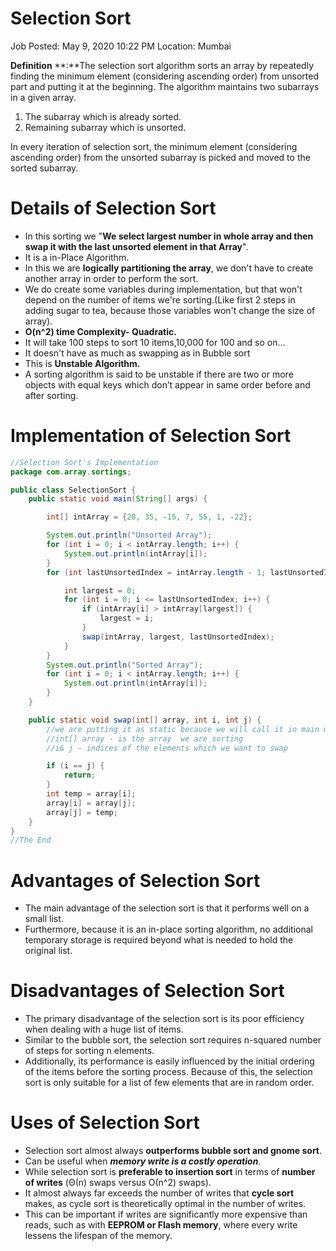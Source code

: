 # Selection Sort

Job Posted: May 9, 2020 10:22 PM
Location: Mumbai

**Definition** **:**The selection sort algorithm sorts an array by repeatedly finding the minimum element (considering ascending order) from unsorted part and putting it at the beginning. The algorithm maintains two subarrays in a given array.

1) The subarray which is already sorted.
2) Remaining subarray which is unsorted.

In every iteration of selection sort, the minimum element (considering ascending order) from the unsorted subarray is picked and moved to the sorted subarray.

# Details of Selection Sort

- In this sorting we "**We select largest number in whole array and then swap it with the last unsorted element in that Array**".
- It is a in-Place Algorithm.
- In this we are **logically partitioning the array**, we don't have to create another array in order to perform the sort.
- We do create some variables during implementation, but that won't depend on the number of items we're sorting.(Like first 2 steps in adding sugar to tea, because those variables won't change the size of array).
- **O(n^2) time Complexity- Quadratic.**
- It will take 100 steps to sort 10 items,10,000 for 100 and so on...
- It doesn't have as much as swapping as in Bubble sort
- This is **Unstable Algorithm.**
- A sorting algorithm is said to be unstable if there are two or more objects with equal keys which don’t appear in same order before and after sorting.

# Implementation of Selection Sort

```java
//Selection Sort's Implementation
package com.array.sortings;

public class SelectionSort {
    public static void main(String[] args) {

        int[] intArray = {20, 35, -15, 7, 55, 1, -22};

        System.out.println("Unsorted Array");
        for (int i = 0; i < intArray.length; i++) {
            System.out.println(intArray[i]);
        }
        for (int lastUnsortedIndex = intArray.length - 1; lastUnsortedIndex > 0; lastUnsortedIndex--) {

            int largest = 0;
            for (int i = 0; i <= lastUnsortedIndex; i++) {
                if (intArray[i] > intArray[largest]) {
                    largest = i;
                }
                swap(intArray, largest, lastUnsortedIndex);
            }
        }
        System.out.println("Sorted Array");
        for (int i = 0; i < intArray.length; i++) {
            System.out.println(intArray[i]);
        }
    }

    public static void swap(int[] array, int i, int j) {
        //we are putting it as static because we will call it in main method
        //int[] array - is the array  we are sorting
        //i& j - indices of the elements which we want to swap

        if (i == j) {
            return;
        }
        int temp = array[i];
        array[i] = array[j];
        array[j] = temp;
    }
}
//The End
```

# Advantages of Selection Sort

- The main advantage of the selection sort is that it performs well on a
small list.
- Furthermore, because it is an in-place sorting algorithm, no additional temporary storage is required beyond what is needed to hold
the original list.

# Disadvantages of Selection Sort

- The primary disadvantage of the selection sort is its poor efficiency when dealing with a huge list of items.
- Similar to the bubble sort, the selection sort requires n-squared number of steps for
sorting n elements.
- Additionally, its performance is easily influenced by the initial ordering of the items before the sorting process. Because of this, the selection sort is only suitable for a list of few elements that are in random order.

# Uses of Selection Sort

- Selection sort almost always **outperforms bubble sort and gnome sort**.
- Can be useful when ***memory write is a costly operation***.
- While selection sort is **preferable to insertion sort** in terms of **number of writes** (Θ(n) swaps versus Ο(n^2) swaps).
- It almost always far exceeds the number of writes that **cycle sort** makes, as cycle sort is theoretically optimal in the number of writes.
- This can be important if writes are significantly more expensive than reads, such as with **EEPROM or Flash memory**, where every write lessens the lifespan of the memory.
